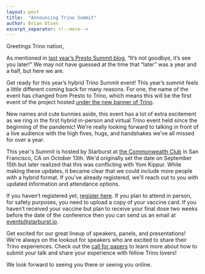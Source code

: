 ```yaml
---
layout: post
title:  "Announcing Trino Summit"
author: Brian Olsen
excerpt_separator: <!--more-->
---
```


Greetings Trino nation,

As mentioned in [last year’s Presto Summit blog](https://blog.starburst.io/presto-summit-sf-postponed-to-2021), 
“It’s not goodbye, it’s see you later!” We may not have guessed at the time that
“later” was a year and a half, but here we are. 

Get ready for this year’s hybrid Trino Summit event! This year’s summit feels a 
little different coming back for many reasons. For one, the name of the event 
has changed from Presto to Trino, which means this will be the first event of 
the project hosted [under the new banner of Trino](https://trino.io/blog/2020/12/27/announcing-trino.html).

<!--more-->

New names and cute bunnies aside, this event has a lot of extra excitement as we
ring in the first hybrid in-person and virtual Trino event held since the 
beginning of the pandemic! We're really looking forward to talking in front of a
live audience with the high fives, hugs, and handshakes we’ve all missed for 
over a year.

This year's Summit is hosted by Starburst at [the Commonwealth Club](https://www.commonwealthclub.org/visitorinfo)
in San Francisco, CA on October 13th. We'd originally set the date on 
September 15th but later realized that this was conflicting with Yom Kippur. 
While making these updates, it became clear that we could include more people 
with a hybrid format. If you've already registered, we'll reach out to you with 
updated information and attendance options. 

If you haven’t registered yet, [register here](http://starburst.io/trinosummit2021). 
If you plan to attend in person, for safety purposes, you need to upload a copy
of your vaccine card. If you haven’t received your vaccine but plan to receive 
your final dose two weeks before the date of the conference then you can send us
an email at [events@starburst.io](mailto:events@starburst.io).

Get excited for our great lineup of speakers, panels, and presentations! We're 
always on the lookout for speakers who are excited to share their Trino 
experiences. Check out the [call for papers](https://www.starburst.io/info/trino-summit-call-for-papers/) 
to learn more about how to submit your talk and share your experience with 
fellow Trino lovers!

We look forward to seeing you there or seeing you online.


